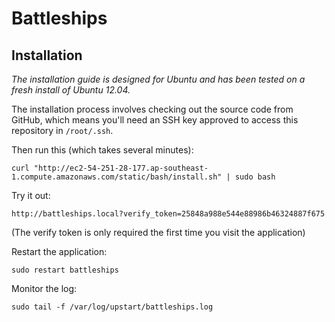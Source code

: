 # Battleships

## Installation

_The installation guide is designed for Ubuntu and has been tested on a fresh install of Ubuntu 12.04._

The installation process involves checking out the source code from GitHub, which means you'll need an SSH key approved to access this repository in `/root/.ssh`.

Then run this (which takes several minutes):
```
curl "http://ec2-54-251-28-177.ap-southeast-1.compute.amazonaws.com/static/bash/install.sh" | sudo bash
```

Try it out:
```
http://battleships.local?verify_token=25848a988e544e88986b46324887f675
```
(The verify token is only required the first time you visit the application)

Restart the application:
```
sudo restart battleships
```

Monitor the log:
```
sudo tail -f /var/log/upstart/battleships.log
```

